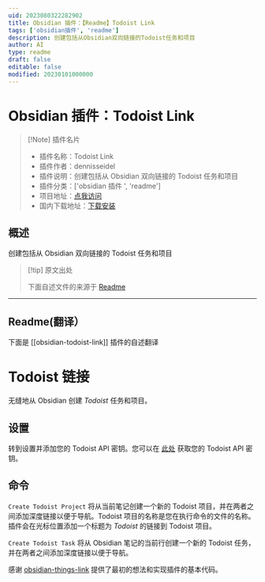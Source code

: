 ```yaml
---
uid: 2023080322282902
title: Obsidian 插件：【Readme】Todoist Link
tags: ['obsidian插件', 'readme']
description: 创建包括从Obsidian双向链接的Todoist任务和项目
author: AI
type: readme
draft: false
editable: false
modified: 20230101000000
---
```


# Obsidian 插件：Todoist Link

> [!Note] 插件名片
> - 插件名称：Todoist Link
> - 插件作者：dennisseidel
> - 插件说明：创建包括从 Obsidian 双向链接的 Todoist 任务和项目
> - 插件分类：['obsidian 插件 ', 'readme']
> - 项目地址：[点我访问](https://github.com/dennisseidel/obsidian-todoist-link)
> - 国内下载地址：[下载安装](https://pkmer.cn/products/plugin/pluginMarket/?obsidian-todoist-link)

## 概述

创建包括从 Obsidian 双向链接的 Todoist 任务和项目

> [!tip] 原文出处
>
>下面自述文件的来源于 [Readme](https://ghproxy.net/https://raw.githubusercontent.com/dennisseidel/obsidian-todoist-link/master/README.md)
>

---

## Readme(翻译）

下面是 [[obsidian-todoist-link]] 插件的自述翻译

# Todoist 链接

无缝地从 Obsidian 创建 *Todoist* 任务和项目。

## 设置

转到设置并添加您的 Todoist API 密钥。您可以在 [此处](https://todoist.com/app/settings/integrations) 获取您的 Todoist API 密钥。

## 命令

`Create Todoist Project` 将从当前笔记创建一个新的 Todoist 项目，并在两者之间添加深度链接以便于导航。Todoist 项目的名称是您在执行命令的文件的名称。插件会在光标位置添加一个标题为 *Todoist* 的链接到 Todoist 项目。

`Create Todoist Task` 将从 Obsidian 笔记的当前行创建一个新的 Todoist 任务，并在两者之间添加深度链接以便于导航。

感谢 [obsidian-things-link](https://github.com/gavinmn/obsidian-things-link) 提供了最初的想法和实现插件的基本代码。
